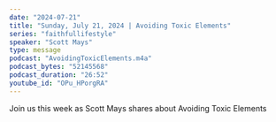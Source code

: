 ```yaml
---
date: "2024-07-21"
title: "Sunday, July 21, 2024 | Avoiding Toxic Elements"
series: "faithfullifestyle"
speaker: "Scott Mays"
type: message
podcast: "AvoidingToxicElements.m4a"
podcast_bytes: "52145568"
podcast_duration: "26:52"
youtube_id: "OPu_HPorgRA"
---
```

Join us this week as Scott Mays shares about Avoiding Toxic Elements
